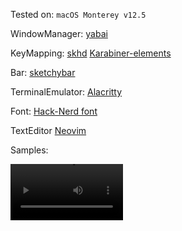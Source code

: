 Tested on: ```macOS Monterey v12.5```

WindowManager:
  [yabai](https://github.com/koekeishiya/yabai)

KeyMapping:
  [skhd](https://github.com/koekeishiya/skhd)
  [Karabiner-elements](https://karabiner-elements.pqrs.org/)
 
Bar:
  [sketchybar](https://github.com/FelixKratz/SketchyBar)
 
TerminalEmulator:
  [Alacritty](https://github.com/alacritty/alacritty)
  
Font:
  [Hack-Nerd font](https://github.com/ryanoasis/nerd-fonts)
  
TextEditor
  [Neovim](https://neovim.io/)
  
Samples:

<video src='https://raw.githubusercontent.com/prajinkhadka/dotfiles/macM1/sample/1_(1).mov' width=180/>

[![Watch the video]()](https://raw.githubusercontent.com/prajinkhadka/dotfiles/macM1/sample/1_(1).mov)
  


